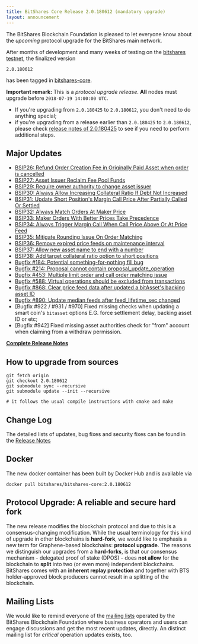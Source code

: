 ```yaml
---
title: BitShares Core Release 2.0.180612 (mandatory upgrade)
layout: announcement
---
```


The BitShares Blockchain Foundation is pleased to let everyone know about the *upcoming* protocol upgrade for the BitShares main network.

After months of development and many weeks of testing on the [bitshares testnet](https://testnet.bitshares.eu), the finalized version

    2.0.180612

has been tagged in [bitshares-core](https://github.com/bitshares/bitshares-core).

**Important remark:**
This is a *protocol upgrade release*. **All** nodes must upgrade before `2018-07-19 14:00:00 UTC`.

* If you're upgrading from `2.0.180425` to `2.0.180612`, you don't need to do anything special;
* if you're upgrading from a release earlier than `2.0.180425` to `2.0.180612`, please check [release notes of 2.0.180425](https://github.com/bitshares/bitshares-core/releases/tag/2.0.180425) to see if you need to perform additional steps.

## Major Updates

* [BSIP26: Refund Order Creation Fee in Originally Paid Asset when order is cancelled](https://github.com/bitshares/bsips/blob/master/bsip-0026.md)
* [BSIP27: Asset Issuer Reclaim Fee Pool Funds](https://github.com/bitshares/bsips/blob/master/bsip-0027.md)
* [BSIP29: Require owner authority to change asset issuer](https://github.com/bitshares/bsips/blob/master/bsip-0029.md)
* [BSIP30: Always Allow Increasing Collateral Ratio If Debt Not Increased](https://github.com/bitshares/bsips/blob/master/bsip-0030.md)
* [BSIP31: Update Short Position's Margin Call Price After Partially Called Or Settled](https://github.com/bitshares/bsips/blob/master/bsip-0031.md)
* [BSIP32: Always Match Orders At Maker Price](https://github.com/bitshares/bsips/blob/master/bsip-0032.md)
* [BSIP33: Maker Orders With Better Prices Take Precedence](https://github.com/bitshares/bsips/blob/master/bsip-0033.md)
* [BSIP34: Always Trigger Margin Call When Call Price Above Or At Price Feed](https://github.com/bitshares/bsips/blob/master/bsip-0034.md)
* [BSIP35: Mitigate Rounding Issue On Order Matching](https://github.com/bitshares/bsips/blob/master/bsip-0035.md)
* [BSIP36: Remove expired price feeds on maintenance interval](https://github.com/bitshares/bsips/blob/master/bsip-0036.md)
* [BSIP37: Allow new asset name to end with a number](https://github.com/bitshares/bsips/blob/master/bsip-0037.md)
* [BSIP38: Add target collateral ratio option to short positions](https://github.com/bitshares/bsips/blob/master/bsip-0038.md)
* [Bugfix #184: Potential something-for-nothing fill bug](https://github.com/bitshares/bitshares-core/issues/184)
* [Bugfix #214: Proposal cannot contain proposal_update_operation](https://github.com/bitshares/bitshares-core/issues/214)
* [Bugfix #453: Multiple limit order and call order matching issue](https://github.com/bitshares/bitshares-core/issues/453)
* [Bugfix #588: Virtual operations should be excluded from transactions](https://github.com/bitshares/bitshares-core/issues/588)
* [Bugfix #868: Clear price feed data after updated a bitAsset's backing asset ID](https://github.com/bitshares/bitshares-core/issues/868)
* [Bugfix #890: Update median feeds after feed_lifetime_sec changed](https://github.com/bitshares/bitshares-core/issues/890)
* [Bugfix #922 / #931 / #970] Fixed missing checks when updating a smart coin's `bitasset` options E.G. force settlement delay, backing asset ID or etc;
* [Bugfix #942] Fixed missing asset authorities check for "from" account when claiming from a withdraw permission.

[**Complete Release Notes**](https://github.com/bitshares/bitshares-core/releases/tag/2.0.180612)

## How to upgrade from sources

    git fetch origin
    git checkout 2.0.180612
    git submodule sync --recursive
    git submodule update --init --recursive

    # it follows the usual compile instructions with cmake and make

## Change Log

The detailed lists of updates, bug fixes and security fixes can be found
in the [Release
Notes](https://github.com/bitshares/bitshares-core/releases/tag/2.0.180612)

## Docker

The new docker container has been built by Docker Hub and is available via

    docker pull bitshares/bitshares-core:2.0.180612

## Protocol Upgrade: A reliable and secure hard fork

The new release modifies the blockchain protocol and
due to this is a consensus-changing modification. While the usual
terminology for this kind of upgrade in other blockchains is
**hard-fork**, we would like to emphasis a new term for Graphene-based
blockchains: **protocol upgrade**. The reasons we distinguish our
upgrades from a **hard-forks**, is that our consensus mechanism -
delegated proof of stake (DPOS) - does **not allow** for the blockchain
to **split** into two (or even more) independent blockchains.
BitShares comes with an **inherent replay protection** and together with
BTS holder-approved block producers cannot result in a splitting of the
blockchain.

## Mailing Lists

We would like to remind everyone of the [mailing
lists](http://lists.bitshares.foundation/listinfo) operated by the BitShares
Blockchain Foundation where business operators and users can engage discussions
and get the most recent updates, directly. An distinct mailing list for
*critical* operation updates exists, too.
